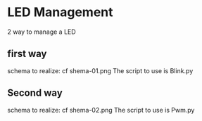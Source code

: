 # LED Management

2 way to manage a LED

## first way
schema to realize: cf shema-01.png
The script to use is Blink.py

## Second way
schema to realize: cf shema-02.png
The script to use is Pwm.py

